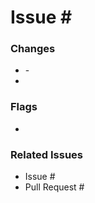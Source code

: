 # Issue #<NUMBER HERE>
<OVERALL SUMMARY OF PULL REQUEST>

### Changes
- <INSERT DESCRIPTION OF CHANGES>
  - <SUB NOTES OF DESCRIPTIONS>
- <SUMMARIZE ALL COMMITS IN PULL REQUEST>

### Flags
- <DESCRIBE ISSUES OR HOLDS FOR REVIEWERS>

### Related Issues
- Issue #<NUMBER HERE>
- Pull Request #<NUMBER HERE>